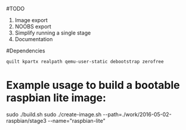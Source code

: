 #TODO

1. Image export
1. NOOBS export
1. Simplify running a single stage
1. Documentation

#Dependencies

`quilt kpartx realpath qemu-user-static debootstrap zerofree`

# Example usage to build a bootable raspbian lite image:
sudo ./build.sh
sudo ./create-image.sh --path=./work/2016-05-02-raspbian/stage3 --name="raspbian-lite"